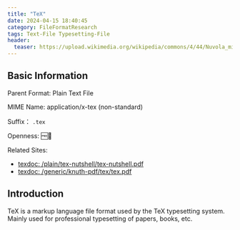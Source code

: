 ```yaml
---
title: "TeX"
date: 2024-04-15 18:40:45
category: FileFormatResearch
tags: Text-File Typesetting-File
header:
  teaser: https://upload.wikimedia.org/wikipedia/commons/4/44/Nuvola_mimetypes_tex.png
---
```


## Basic Information

Parent Format: Plain Text File

MIME Name: application/x-tex (non-standard)

Suffix： `.tex`

Openness: 🆓📖

Related Sites:

* [texdoc: /plain/tex-nutshell/tex-nutshell.pdf](https://texdoc.org/serve/tex-nutshell/0)
* [texdoc: /generic/knuth-pdf/tex/tex.pdf](https://texdoc.org/serve/TeX/1)

## Introduction

TeX is a markup language file format used by the TeX typesetting system. Mainly used for professional typesetting of papers, books, etc.
